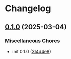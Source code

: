 # Changelog

## [0.1.0](https://github.com/neumayr/demo/compare/v0.1.0...v0.1.0) (2025-03-04)


### Miscellaneous Chores

* init 0.1.0 ([314d4e8](https://github.com/neumayr/demo/commit/314d4e84ca2727ce2a17177af1faa51daf95aaad))
